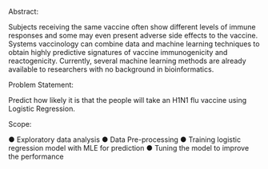 Abstract:

Subjects receiving the same vaccine often show different levels of immune responses and some may even present adverse side effects to the vaccine. Systems vaccinology can combine data and machine learning 
techniques to obtain highly predictive signatures of vaccine immunogenicity and reactogenicity. Currently, several machine learning methods are already available to researchers with no background in bioinformatics.

Problem Statement:
    
Predict how likely it is that the people will take an H1N1 flu vaccine using Logistic Regression.

Scope:

●	Exploratory data analysis
●	Data Pre-processing
●	Training logistic regression model with MLE for prediction
●	Tuning the model to improve the performance
